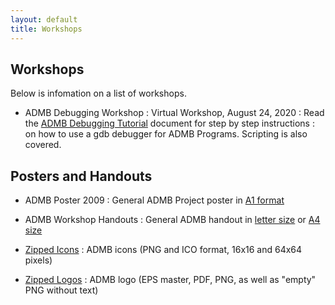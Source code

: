 ```yaml
---
layout: default
title: Workshops
---
```


Workshops
---------

Below is infomation on a list of workshops.

* ADMB Debugging Workshop
: Virtual Workshop, August 24, 2020
: Read the [ADMB Debugging Tutorial](ADMB-Debugging-Tutorial.pdf) document for step by step instructions
: on how to use a gdb debugger for ADMB Programs.  Scripting is also covered.

Posters and Handouts
--------------------

* ADMB Poster 2009
: General ADMB Project poster in [A1 format](ADMB_poster-A1-3-09.pdf)

* ADMB Workshop Handouts
: General ADMB handout in [letter size](handout_letter_size.pdf) or [A4 size](handout_A4.pdf)

* [Zipped Icons](icons.zip)
: ADMB icons (PNG and ICO format, 16x16 and 64x64 pixels)

* [Zipped Logos](logo.zip)
: ADMB logo (EPS master, PDF, PNG, as well as "empty" PNG without text)
